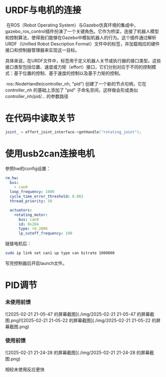 # URDF与电机的连接

​	在ROS（Robot Operating System）与Gazebo仿真环境的集成中，gazebo_ros_control插件扮演了一个关键角色。它作为桥梁，连接了机器人模型和控制算法，使得我们能够在Gazebo中模拟机器人的行为。这个插件通过解析URDF（Unified Robot Description Format）文件中的<transmission>标签，并加载相应的硬件接口和控制器管理器来实现这一目标。

​	具体来说，在URDF文件中，<hardwareInterface>标签用于定义机器人关节或执行器的接口类型。这些接口类型包括位置、速度或力矩（effort）接口，它们分别对应于不同的控制模式：基于位置的控制、基于速度的控制以及基于力矩的控制。

​	ros::NodeHandle(controller_nh, "pid") 创建了一个新的节点句柄，它在 controller_nh 的基础上添加了 "pid" 子命名空间，这样做会形成类似 controller_nh/pid/... 的参数路径

# 在代码中读取关节

```cpp
joint_ = effort_joint_interface->getHandle("rotating_joint");
```

# 使用usb2can连接电机

参照hw的config设置：

```yaml
rm_hw:
  bus:
    - can0
  loop_frequency: 1000
  cycle_time_error_threshold: 0.001
  thread_priority: 50

  actuators:
    rotating_motor:
      bus: can0
      id: 0x204
      type: rm_2006
      lp_cutoff_frequency: 100
```

链接电机后：

```bash
sudo ip link set can1 up type can bitrate 1000000
```

写完控制器后开启launch文件。

# PID调节

### 未使用前馈

![2025-02-21 21-05-47 的屏幕截图](./img/2025-02-21 21-05-47 的屏幕截图.png)![2025-02-21 21-05-22 的屏幕截图](./img/2025-02-21 21-05-22 的屏幕截图.png)

### 使用前馈

![2025-02-21 21-24-28 的屏幕截图](./img/2025-02-21 21-24-28 的屏幕截图.png)

相较未使用反应更快
